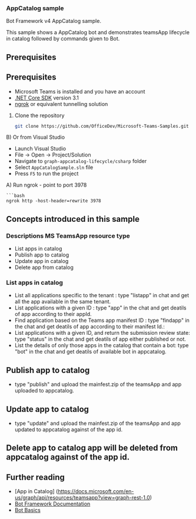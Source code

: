 ﻿### AppCatalog sample

Bot Framework v4 AppCatalog sample.

This sample shows a AppCatalog bot and demonstrates teamsApp lifecycle in catalog followed by commands given to Bot.

## Prerequisites

## Prerequisites

- Microsoft Teams is installed and you have an account
- [.NET Core SDK](https://dotnet.microsoft.com/download) version 3.1
- [ngrok](https://ngrok.com/) or equivalent tunnelling solution

1) Clone the repository

    ```bash
    git clone https://github.com/OfficeDev/Microsoft-Teams-Samples.git
    ```

  B) Or from Visual Studio

  - Launch Visual Studio
  - File -> Open -> Project/Solution
  - Navigate to `graph-appcatalog-lifecycle/csharp` folder
  - Select `AppCatalogSample.sln` file
  - Press `F5` to run the project
  
  
A) Run ngrok - point to port 3978

    ```bash
    ngrok http -host-header=rewrite 3978

## Concepts introduced in this sample

### Descriptions MS TeamsApp resource type
- List apps in catalog
- Publish app to catalog
- Update app in catalog
- Delete app from catalog

###  List apps in catalog
 - List all applications specific to the tenant : type "listapp" in chat and get all the app available in the same tenant.
 - List applications with a given ID : type "app" in the chat and get deatils of app according to their appId.
 - Find application based on the Teams app manifest ID :  type "findapp" in the chat and get deatils of app according to their manifest Id.:
 - List applications with a given ID, and return the submission review state: type "status" in the chat and get deatils of app either published or not.
 - List the details of only those apps in the catalog that contain a bot: type "bot" in the chat and get deatils of available bot in appcatalog.

## Publish app to catalog
 - type "publish" and upload the mainfest.zip of the teamsApp and app uploaded to appcatalog.
## Update app to catalog
 - type "update" and upload the mainfest.zip of the teamsApp and app updated to appcatalog against of the app id.
## Delete app to catalog app will be deleted from appcatalog against of the app id. 
 
 

## Further reading
- [App in Catalog] (https://docs.microsoft.com/en-us/graph/api/resources/teamsapp?view=graph-rest-1.0)
- [Bot Framework Documentation](https://docs.botframework.com)
- [Bot Basics](https://docs.microsoft.com/azure/bot-service/bot-builder-basics?view=azure-bot-service-4.0)



